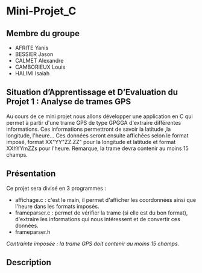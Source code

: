 # Mini-Projet_C
##  Membre du groupe

 - AFRITE Yanis
 - BESSIER Jason
 - CALMET Alexandre
 - CAMBORIEUX Louis
 - HALIMI Isaiah

## Situation d’Apprentissage et D’Evaluation du Projet 1 : Analyse de trames GPS

Au cours de ce mini projet nous allons développer une application en C qui permet à partir d'une trame GPS de type GPGGA d'extraire différentes informations. Ces informations permettront de savoir la latitude ,la longitude, l'heure... Ces données seront ensuite affichées selon le format imposé, format XX"YY"ZZ.ZZ" pour la longitude et latitude et format XXhYYmZZs pour l'heure. Remarque, la trame devra contenir au moins 15 champs.


##  Présentation

Ce projet sera divisé en 3 programmes :

 - affichage.c : c'est le main, il permet d'afficher les coordonnées ainsi que l'heure dans les formats imposés.
 - frameparser.c : permet de vérifier la trame (si elle est du bon format), d'extraire les informations qui nous intéressent et de convertir ces données.
 - frameparser.h
 
*Contrainte imposée : la trame GPS doit contenir au moins 15 champs.*

##  Description

